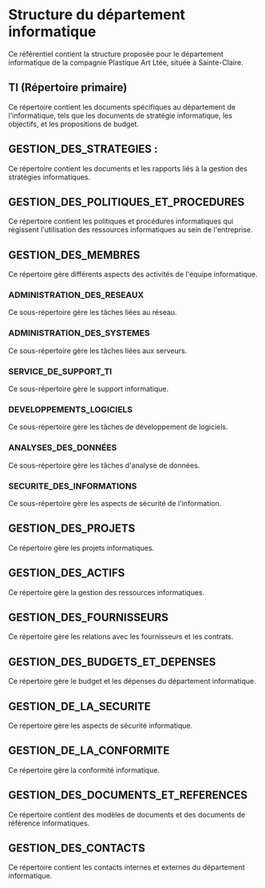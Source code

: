 # Structure du département informatique

Ce référentiel contient la structure proposée pour le département informatique de la compagnie Plastique Art Ltée, située à Sainte-Claire.

## TI (Répertoire primaire)

Ce répertoire contient les documents spécifiques au département de l'informatique, tels que les documents de stratégie informatique, les objectifs, et les propositions de budget.

## GESTION_DES_STRATEGIES :

Ce répertoire contient les documents et les rapports liés à la gestion des stratégies informatiques.

## GESTION_DES_POLITIQUES_ET_PROCEDURES

Ce répertoire contient les politiques et procédures informatiques qui régissent l'utilisation des ressources informatiques au sein de l'entreprise.

## GESTION_DES_MEMBRES

Ce répertoire gère différents aspects des activités de l'équipe informatique.

### ADMINISTRATION_DES_RESEAUX

Ce sous-répertoire gère les tâches liées au réseau.

### ADMINISTRATION_DES_SYSTEMES

Ce sous-répertoire gère les tâches liées aux serveurs.

### SERVICE_DE_SUPPORT_TI

Ce sous-répertoire gère le support informatique.

### DEVELOPPEMENTS_LOGICIELS

Ce sous-répertoire gère les tâches de développement de logiciels.

### ANALYSES_DES_DONNÉES

Ce sous-répertoire gère les tâches d'analyse de données.

### SECURITE_DES_INFORMATIONS

Ce sous-répertoire gère les aspects de sécurité de l'information.

## GESTION_DES_PROJETS

Ce répertoire gère les projets informatiques.

## GESTION_DES_ACTIFS

Ce répertoire gère la gestion des ressources informatiques.

## GESTION_DES_FOURNISSEURS

Ce répertoire gère les relations avec les fournisseurs et les contrats.


## GESTION_DES_BUDGETS_ET_DEPENSES

Ce répertoire gère le budget et les dépenses du département informatique.


## GESTION_DE_LA_SECURITE

Ce répertoire gère les aspects de sécurité informatique.

## GESTION_DE_LA_CONFORMITE

Ce répertoire gère la conformité informatique.

## GESTION_DES_DOCUMENTS_ET_REFERENCES

Ce répertoire contient des modèles de documents et des documents de référence informatiques.

## GESTION_DES_CONTACTS

Ce répertoire contient les contacts internes et externes du département informatique.
